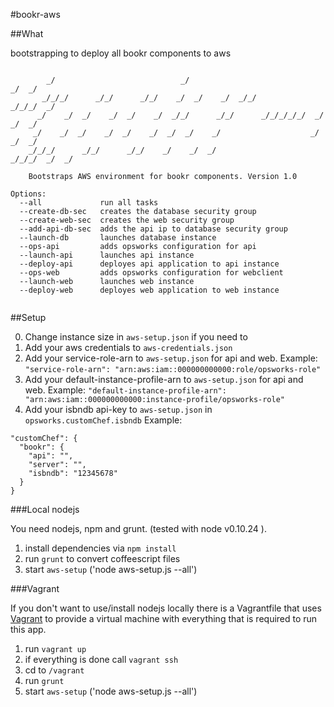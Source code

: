 #bookr-aws

##What

bootstrapping to deploy all bookr components to aws
```

        _/                            _/                                        _/  _/
       _/_/_/      _/_/      _/_/    _/  _/    _/  _/_/                _/_/_/  _/     
      _/    _/  _/    _/  _/    _/  _/_/      _/_/      _/_/_/_/_/  _/        _/  _/  
     _/    _/  _/    _/  _/    _/  _/  _/    _/                    _/        _/  _/   
    _/_/_/      _/_/      _/_/    _/    _/  _/                      _/_/_/  _/  _/    

    Bootstraps AWS environment for bookr components. Version 1.0

Options:
  --all             run all tasks                             
  --create-db-sec   creates the database security group       
  --create-web-sec  creates the web security group            
  --add-api-db-sec  adds the api ip to database security group
  --launch-db       launches database instance                
  --ops-api         adds opsworks configuration for api       
  --launch-api      launches api instance                     
  --deploy-api      deployes api application to api instance  
  --ops-web         adds opsworks configuration for webclient 
  --launch-web      launches web instance                     
  --deploy-web      deployes web application to web instance  
  
```

##Setup

0. Change instance size in `aws-setup.json` if you need to
1. Add your aws credentials to `aws-credentials.json`
2. Add your service-role-arn to `aws-setup.json` for api and web.
    Example: `"service-role-arn": "arn:aws:iam::000000000000:role/opsworks-role"`
3. Add your default-instance-profile-arn to `aws-setup.json` for api and web.
    Example: `"default-instance-profile-arn": "arn:aws:iam::000000000000:instance-profile/opsworks-role"`
4. Add your isbndb api-key to `aws-setup.json` in `opsworks.customChef.isbndb`
    Example:
```
"customChef": {
  "bookr": {
    "api": "",
    "server": "",
    "isbndb": "12345678"
  }
}
```

###Local nodejs

You need nodejs, npm and grunt. (tested with node v0.10.24 ).

1. install dependencies via `npm install`
2. run `grunt` to convert coffeescript files
3. start `aws-setup` ('node aws-setup.js --all')

###Vagrant

If you don't want to use/install nodejs locally there is a Vagrantfile that uses [Vagrant](http://www.vagrantup.com/)
to provide a virtual machine with everything that is required to run this app.

1. run `vagrant up`
2. if everything is done call `vagrant ssh`
3. cd to `/vagrant`
4. run `grunt`
5. start `aws-setup` ('node aws-setup.js --all')